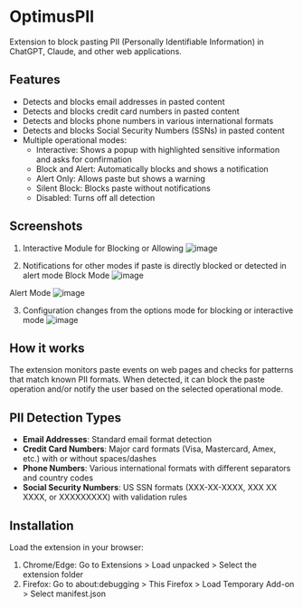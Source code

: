 # OptimusPII
Extension to block pasting PII (Personally Identifiable Information) in ChatGPT, Claude, and other web applications.

## Features

- Detects and blocks email addresses in pasted content
- Detects and blocks credit card numbers in pasted content
- Detects and blocks phone numbers in various international formats
- Detects and blocks Social Security Numbers (SSNs) in pasted content
- Multiple operational modes:
  - Interactive: Shows a popup with highlighted sensitive information and asks for confirmation
  - Block and Alert: Automatically blocks and shows a notification
  - Alert Only: Allows paste but shows a warning
  - Silent Block: Blocks paste without notifications
  - Disabled: Turns off all detection

## Screenshots

1. Interactive Module for Blocking or Allowing
![image](https://github.com/user-attachments/assets/d10f8632-8487-4bbc-9091-998edb5c74db)

2. Notifications for other modes if paste is directly blocked or detected in alert mode
Block Mode
![image](https://github.com/user-attachments/assets/e6937119-f2b9-4c91-9db8-a9aaad2112be)

Alert Mode
![image](https://github.com/user-attachments/assets/228d4ac7-3526-4782-a4f2-b9169d670e20)

3. Configuration changes from the options mode for blocking or interactive mode
![image](https://github.com/user-attachments/assets/c3bab661-6d06-4b20-b2d1-69769e5677f6)

## How it works

The extension monitors paste events on web pages and checks for patterns that match known PII formats. When detected, it can block the paste operation and/or notify the user based on the selected operational mode.

## PII Detection Types

- **Email Addresses**: Standard email format detection
- **Credit Card Numbers**: Major card formats (Visa, Mastercard, Amex, etc.) with or without spaces/dashes
- **Phone Numbers**: Various international formats with different separators and country codes
- **Social Security Numbers**: US SSN formats (XXX-XX-XXXX, XXX XX XXXX, or XXXXXXXXX) with validation rules

## Installation

Load the extension in your browser:

1. Chrome/Edge: Go to Extensions > Load unpacked > Select the extension folder
2. Firefox: Go to about:debugging > This Firefox > Load Temporary Add-on > Select manifest.json
